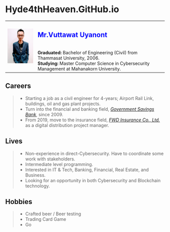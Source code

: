 # Hyde4thHeaven.GitHub.io

<table border="0">
 <tr>
    <td><img src="profile.jpg" width="150"/></td>
  <td> <h2><font color="Blue"> Mr.Vuttawat Uyanont </font></h2> <br>  
     <b>Graduated:</b> Bachelor of Engineering (Civil) from Thammasat University, 2006.  <br>
     <b>Studying:</b> Master Computer Science in Cybersecurity Management at Mahanakorn University.  </td>
 </tr>
</table>

## Careers
> + Starting a job as a civil engineer for 4-years; Airport Rail Link, buildings, oil and gas plant projects.  
> + Turn into the financial and banking field, *[Government Savings Bank](https://www.gsb.or.th)*, since 2009.  
> + From 2019, move to the insurance field, *[FWD Insurance Co., Ltd.](https://www.fwd.co.th)* as a digital distribution project manager.  

## Lives
> + Non-experience in direct-Cybersecurity. Have to coordinate some work with stakeholders.  
> + Intermediate level programming.  
> + Interested in IT & Tech, Banking, Financial, Real Estate, and Business.  
> + Looking for an opportunity in both Cybersecurity and Blockchain technology.  

## Hobbies
> + Crafted beer / Beer testing  
> + Trading Card Game  
> + Go  
